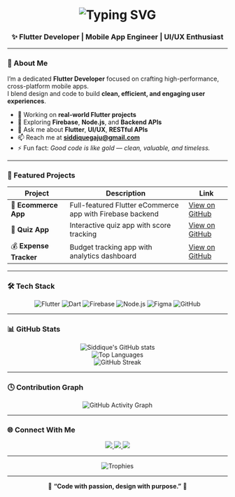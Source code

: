 <!-- Animated Header -->
<h1 align="center">
  <img src="https://readme-typing-svg.herokuapp.com?font=Poppins&size=28&duration=3000&pause=1000&color=E4B973&center=true&vCenter=true&width=600&lines=Hi+%F0%9F%91%8B%2C+I'm+Siddique+Aslam!;Flutter+Developer+💛;Building+beautiful+apps+that+perform+⚡;Turning+ideas+into+reality+🚀" alt="Typing SVG" />
</h1>

<h3 align="center">✨ Flutter Developer | Mobile App Engineer | UI/UX Enthusiast</h3>

---

### 🚀 About Me
I’m a dedicated **Flutter Developer** focused on crafting high-performance, cross-platform mobile apps.  
I blend design and code to build **clean, efficient, and engaging user experiences**.

- 🔭 Working on **real-world Flutter projects**
- 🌱 Exploring **Firebase**, **Node.js**, and **Backend APIs**
- 💬 Ask me about **Flutter**, **UI/UX**, **RESTful APIs**
- 📫 Reach me at **siddiquegaju@gmail.com**
- ⚡ Fun fact: *Good code is like gold — clean, valuable, and timeless.*

---

### 🧩 Featured Projects
| Project | Description | Link |
|----------|--------------|------|
| 🛒 **Ecommerce App** | Full-featured Flutter eCommerce app with Firebase backend | [View on GitHub](https://github.com/SiddiqueGajoo/Ecommerce-App) |
| 🧠 **Quiz App** | Interactive quiz app with score tracking | [View on GitHub](https://github.com/SiddiqueGajoo/Quiz-App) |
| 💰 **Expense Tracker** | Budget tracking app with analytics dashboard | [View on GitHub](https://github.com/SiddiqueGajoo/Expense-Tracker) |

---

### 🛠️ Tech Stack
<div align="center">

![Flutter](https://img.shields.io/badge/Flutter-E4B973?style=for-the-badge&logo=flutter&logoColor=white)
![Dart](https://img.shields.io/badge/Dart-E4B973?style=for-the-badge&logo=dart&logoColor=white)
![Firebase](https://img.shields.io/badge/Firebase-E4B973?style=for-the-badge&logo=firebase&logoColor=black)
![Node.js](https://img.shields.io/badge/Node.js-E4B973?style=for-the-badge&logo=node.js&logoColor=black)
![Figma](https://img.shields.io/badge/Figma-E4B973?style=for-the-badge&logo=figma&logoColor=white)
![GitHub](https://img.shields.io/badge/GitHub-E4B973?style=for-the-badge&logo=github&logoColor=black)

</div>

---

### 📊 GitHub Stats
<div align="center">

![Siddique's GitHub stats](https://github-readme-stats.vercel.app/api?username=SiddiqueGajoo&show_icons=true&title_color=e4b973&icon_color=e4b973&text_color=ffffff&bg_color=0d1117&hide_border=true)  
![Top Languages](https://github-readme-stats.vercel.app/api/top-langs/?username=SiddiqueGajoo&layout=compact&title_color=e4b973&text_color=ffffff&bg_color=0d1117&hide_border=true)  
![GitHub Streak](https://streak-stats.demolab.com?user=SiddiqueGajoo&theme=github-dark&ring=e4b973&fire=e4b973&currStreakLabel=e4b973&hide_border=true)

</div>

---

### 🕓 Contribution Graph
<div align="center">

![GitHub Activity Graph](https://github-readme-activity-graph.vercel.app/graph?username=SiddiqueGajoo&theme=react-dark&bg_color=0d1117&color=e4b973&line=e4b973&point=f0d890&area=true&hide_border=true)

</div>

---

### 🌐 Connect With Me
<div align="center">

<a href="https://siddiquegajoo.github.io" target="_blank">
  <img src="https://img.shields.io/badge/🌐%20Portfolio-E4B973?style=for-the-badge&logo=firefox&logoColor=black" />
</a>
<a href="https://www.linkedin.com/in/siddique-aslam-7b7763231/" target="_blank">
  <img src="https://img.shields.io/badge/💼%20LinkedIn-E4B973?style=for-the-badge&logo=linkedin&logoColor=black" />
</a>
<a href="mailto:siddiquegaju@gmail.com" target="_blank">
  <img src="https://img.shields.io/badge/📧%20Email-E4B973?style=for-the-badge&logo=gmail&logoColor=black" />
</a>

</div>

---

<p align="center">
  <img src="https://github-profile-trophy.vercel.app/?username=SiddiqueGajoo&theme=onedark&title=MultiLanguage,Commits,Stars,Repositories,Followers&no-frame=true&margin-w=5&row=1&column=6&title_color=e4b973&text_color=ffffff&bg_color=0d1117" alt="Trophies" />
</p>

---

<p align="center">
  💛 <b>“Code with passion, design with purpose.”</b> 💛  
</p>
